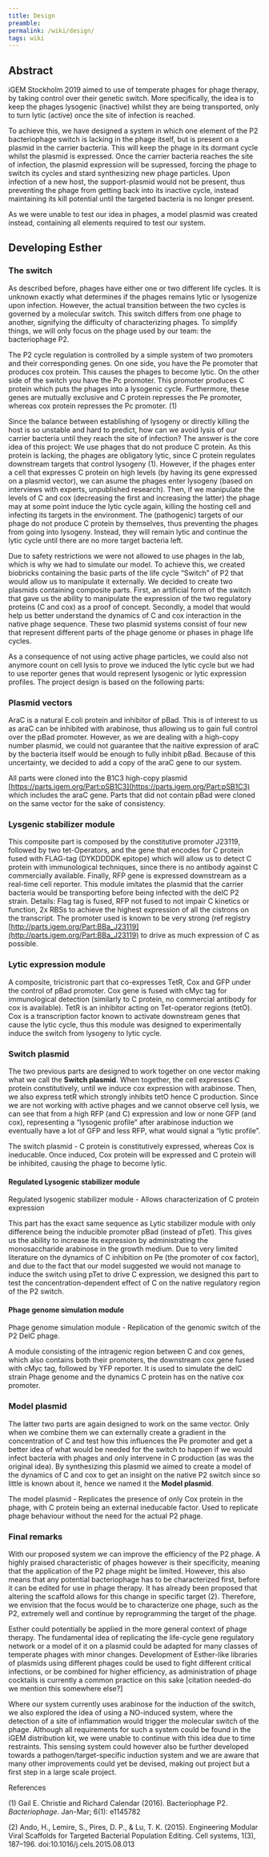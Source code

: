 ```yaml
---
title: Design
preamble:
permalink: /wiki/design/
tags: wiki
---
```


## Abstract

iGEM Stockholm 2019 aimed to use of temperate phages for phage therapy, by taking control over their genetic switch. More specifically, the idea is to keep the phages lysogenic (inactive) whilst they are being transported, only to turn lytic (active) once the site of infection is reached.

To achieve this, we have designed a system in which one element of the P2 bacteriophage switch is lacking in the phage itself, but is present on a plasmid in the carrier bacteria. This will keep the phage in its dormant cycle whilst the plasmid is expressed. Once the carrier bacteria reaches the site of infection, the plasmid expression will be supressed, forcing the phage to switch its cycles and stard synthesizing new phage particles. Upon infection of a new host, the support-plasmid would not be present, thus preventing the phage from getting back into its inactive cycle, instead maintaining its kill potential until the targeted bacteria is no longer present.

As we were unable to test our idea in phages, a model plasmid was created instead, containing all elements required to test our system.

## Developing Esther

### The switch

As described before, phages have either one or two different life cycles. It is unknown exactly what determines if the phages remains lytic or lysogenize upon infection. However, the actual transition between the two cycles is governed by a molecular switch. This switch differs from one phage to another, signifying the difficulty of characterizing phages. To simplify things, we will only focus on the phage used by our team: the bacteriophage P2.

The P2 cycle regulation is controlled by a simple system of two promoters and their corresponding genes. On one side, you have the Pe promoter that produces cox protein. This causes the phages to become lytic. On the other side of the switch you have the Pc promoter. This promoter produces C protein which puts the phages into a lysogenic cycle. Furthermore, these genes are mutually exclusive and C protein represses the Pe promoter, whereas cox protein represses the Pc promoter. (1)

Since the balance between establishing of lysogeny or directly killing the host is so unstable and hard to predict, how can we avoid lysis of our carrier bacteria until they reach the site of infection? The answer is the core idea of this project: We use phages that do not produce C protein. As this protein is lacking, the phages are obligatory lytic, since C protein regulates downstream targets that control lysogeny (1). However, if the phages enter a cell that expresses C protein on high levels (by having its gene expressed on a plasmid vector), we can asume the phages enter lysogeny (based on interviews with experts, unpublished research). Then, if we manipulate the levels of C and cox (decreasing the first and increasing the latter) the phage may at some point induce the lytic cycle again, killing the hosting cell and infecting its targets in the environment. The (pathogenic) targets of our phage do not produce C protein by themselves, thus preventing the phages from going into lysogeny. Instead, they will remain lytic and continue the lytic cycle until there are no more target bacteria left.

Due to safety restrictions we were not allowed to use phages in the lab, which is why we had to simulate our model. To achieve this, we created biobricks containing the basic parts of the life cycle “Switch” of P2 that would allow us to manipulate it externally. We decided to create two plasmids containing composite parts. First, an artificial form of the switch that gave us the ability to manipulate the expression of the two regulatory proteins (C and cox) as a proof of concept. Secondly, a model that would help us better understand the dynamics of C and cox interaction in the native phage sequence. These two plasmid systems consist of four new [](https://www.notion.so/028fe35f-fa1d-47d8-baa8-fb3a88cf00a0) that represent different parts of the phage genome or phases in phage life cycles.

As a consequence of not using active phage particles, we could also not anymore count on cell lysis to prove we induced the lytic cycle but we had to use reporter genes that would represent lysogenic or lytic expression profiles. The project design is based on the following parts:

### Plasmid vectors

AraC is a natural E.coli protein and inhibitor of pBad. This is of interest to us as araC can be inhibited with arabinose, thus allowing us to gain full control over the pBad promoter. However, as we are dealing with a high-copy number plasmid, we could not guarantee that the naitive expression of araC by the bacteria itself would be enough to fully inhibit pBad. Because of this uncertainty, we decided to add a copy of the araC gene to our system.

All parts were cloned into the B1C3 high-copy plasmid [https://parts.igem.org/Part:pSB1C3](https://parts.igem.org/Part:pSB1C3) which includes the araC gene. Parts that did not contain pBad were cloned on the same vector for the sake of consistency.

### Lysgenic stabilizer module

This composite part is composed by the constitutive promoter J23119, followed by two tet-Operators, and the gene that encodes for C protein fused with FLAG-tag (DYKDDDDK epitope) which will allow us to detect C protein with immunological techniques, since there is no antibody against C commercially available. Finally, RFP gene is expressed downstream as a real-time cell reporter. This module imitates the plasmid that the carrier bacteria would be transporting before being infected with the delC P2 strain. Details: Flag tag is fused, RFP not fused to not impair C kinetics or function, 2x RBSs to achieve the highest expression of all the cistrons on the transcript. The promoter used is known to be very strong (ref registry [http://parts.igem.org/Part:BBa_J23119](http://parts.igem.org/Part:BBa_J23119) to drive as much expression of C as possible.

### Lytic expression module

A composite, tricistronic part that co-expresses TetR, Cox and GFP under the control of pBad promoter. Cox gene is fused with cMyc tag for immunological detection (similarly to C protein, no commercial antibody for cox is available). TetR is an inhibitor acting on Tet-operator regions (tetO). Cox is a transcription factor known to activate downstream genes that cause the lytic cycle, thus this module was designed to experimentally induce the switch from lysogeny to lytic cycle.

### Switch plasmid

The two previous parts are designed to work together on one vector making what we call the **Switch plasmid**. When together, the cell expresses C protein constitutively, until we induce cox expression with arabinose. Then, we also express tetR which strongly inhibits tetO hence C production. Since we are not working with active phages and we cannot observe cell lysis, we can see that from a high RFP (and C) expression and low or none GFP (and cox), representing a “lysogenic profile” after arabinose induction we eventually have a lot of GFP and less RFP, what would signal a “lytic profile”.

The switch plasmid - C protein is constitutively expressed, whereas Cox is ineducable. Once induced, Cox protein will be expressed and C protein will be inhibited, causing the phage to become lytic.

#### Regulated Lysogenic stabilizer module

Regulated lysogenic stabilizer module - Allows characterization of C protein expression

This part has the exact same sequence as Lytic stabilizer module with only difference being the inducible promoter pBad (instead of pTet). This gives us the ability to increase its expression by administrating the monosaccharide arabinose in the growth medium. Due to very limited literature on the dynamics of C inhibition on Pe (the promoter of cox factor), and due to the fact that our model suggested we would not manage to induce the switch using pTet to drive C expression, we designed this part to test the concentration-dependent effect of C on the native regulatory region of the P2 switch.

#### Phage genome simulation module

Phage genome simulation module - Replication of the genomic switch of the P2 DelC phage.

A module consisting of the intragenic region between C and cox genes, which also contains both their promoters, the downstream cox gene fused with cMyc tag, followed by YFP reporter. It is used to simulate the delC strain Phage genome and the dynamics C protein has on the native cox promoter.

### Model plasmid

The latter two parts are again designed to work on the same vector. Only when we combine them we can externally create a gradient in the concentration of C and test how this influences the Pe promoter and get a better idea of what would be needed for the switch to happen if we would infect bacteria with phages and only intervene in C production (as was the original idea). By synthesizing this plasmid we aimed to create a model of the dynamics of C and cox to get an insight on the native P2 switch since so little is known about it, hence we named it the **Model plasmid**.

The model plasmid - Replicates the presence of only Cox protein in the phage, with C protein being an external ineducable factor. Used to replicate phage behaviour without the need for the actual P2 phage.

### Final remarks

With our proposed system we can improve the efficiency of the P2 phage. A highly praised characteristic of phages however is their specificity, meaning that the application of the P2 phage might be limited. However, this also means that any potential bacteriophage has to be characterized first, before it can be edited for use in phage therapy. It has already been proposed that altering the scaffold allows for this change in specific target (2). Therefore, we envision that the focus would be to characterize one phage, such as the P2, extremely well and continue by reprogramming the target of the phage.

Esther could potentially be applied in the more general context of phage therapy. The fundamental idea of replicating the life-cycle gene regulatory network or a model of it on a plasmid could be adapted for many classes of temperate phages with minor changes. Development of Esther-like libraries of plasmids using different phages could be used to fight different critical infections, or be combined for higher efficiency, as administration of phage cocktails is currently a common practice on this sake [citation needed-do we mention this somewhere else?]

Where our system currently uses arabinose for the induction of the switch, we also explored the idea of using a NO-induced system, where the detection of a site of inflammation would trigger the molecular switch of the phage. Although all requirements for such a system could be found in the iGEM distribution kit, we were unable to continue with this idea due to time restraints. This sensing system could however also be further developed towards a pathogen/target-specific induction system and we are aware that many other improvements could yet be devised, making out project but a first step in a large scale project.

References

(1) Gail E. Christie and Richard Calendar (2016). Bacteriophage P2. _Bacteriophage_. Jan-Mar; 6(1): e1145782

(2) Ando, H., Lemire, S., Pires, D. P., & Lu, T. K. (2015). Engineering Modular Viral Scaffolds for Targeted Bacterial Population Editing. Cell systems, 1(3), 187–196. doi:10.1016/j.cels.2015.08.013
